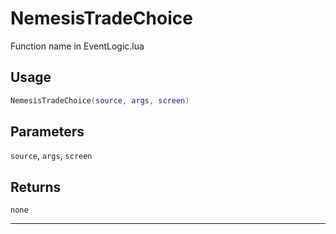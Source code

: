 # NemesisTradeChoice
Function name in EventLogic.lua
## Usage
```lua
NemesisTradeChoice(source, args, screen)
```
## Parameters
`source`, `args`, `screen`
## Returns
`none`

---
